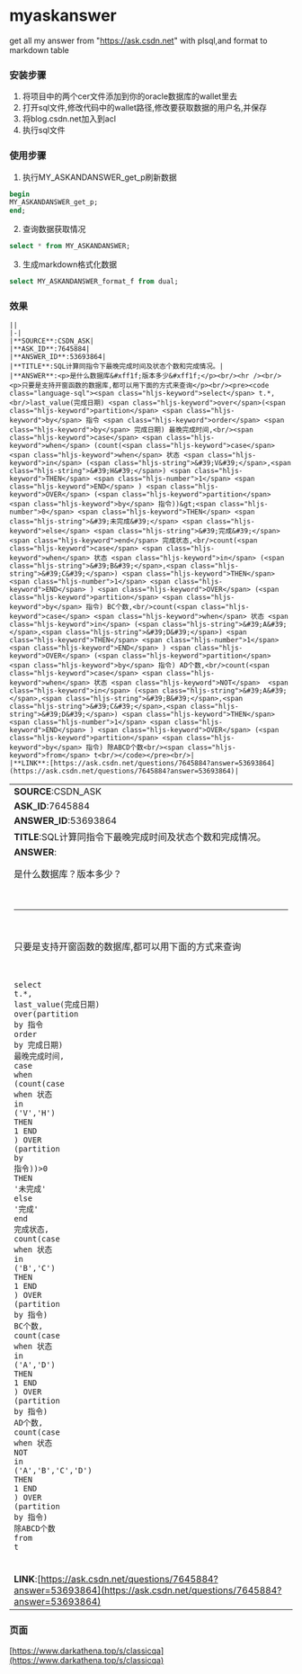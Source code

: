 # myaskanswer
get all my answer from "https://ask.csdn.net" with plsql,and format to markdown table

### 安装步骤  
1. 将项目中的两个cer文件添加到你的oracle数据库的wallet里去
2. 打开sql文件,修改代码中的wallet路径,修改要获取数据的用户名,并保存
3. 将blog.csdn.net加入到acl
4. 执行sql文件

### 使用步骤
1. 执行MY_ASKANDANSWER_get_p刷新数据
```sql
begin  
MY_ASKANDANSWER_get_p;
end;
```

2. 查询数据获取情况
```sql
select * from MY_ASKANDANSWER;
```

3. 生成markdown格式化数据
```sql
select MY_ASKANDANSWER_format_f from dual;
```

### 效果
```
||
|-|
|**SOURCE**:CSDN_ASK|
|**ASK_ID**:7645884|
|**ANSWER_ID**:53693864|
|**TITLE**:SQL计算同指令下最晚完成时间及状态个数和完成情况。|
|**ANSWER**:<p>是什么数据库&#xff1f;版本多少&#xff1f;</p><br/><hr /><br/><p>只要是支持开窗函数的数据库,都可以用下面的方式来查询</p><br/><pre><code class="language-sql"><span class="hljs-keyword">select</span> t.*,<br/>last_value(完成日期) <span class="hljs-keyword">over</span>(<span class="hljs-keyword">partition</span> <span class="hljs-keyword">by</span> 指令 <span class="hljs-keyword">order</span> <span class="hljs-keyword">by</span> 完成日期) 最晚完成时间,<br/><span class="hljs-keyword">case</span> <span class="hljs-keyword">when</span> (count(<span class="hljs-keyword">case</span> <span class="hljs-keyword">when</span> 状态 <span class="hljs-keyword">in</span> (<span class="hljs-string">&#39;V&#39;</span>,<span class="hljs-string">&#39;H&#39;</span>) <span class="hljs-keyword">THEN</span> <span class="hljs-number">1</span> <span class="hljs-keyword">END</span> ) <span class="hljs-keyword">OVER</span> (<span class="hljs-keyword">partition</span> <span class="hljs-keyword">by</span> 指令))&gt;<span class="hljs-number">0</span> <span class="hljs-keyword">THEN</span> <span class="hljs-string">&#39;未完成&#39;</span> <span class="hljs-keyword">else</span> <span class="hljs-string">&#39;完成&#39;</span> <span class="hljs-keyword">end</span> 完成状态,<br/>count(<span class="hljs-keyword">case</span> <span class="hljs-keyword">when</span> 状态 <span class="hljs-keyword">in</span> (<span class="hljs-string">&#39;B&#39;</span>,<span class="hljs-string">&#39;C&#39;</span>) <span class="hljs-keyword">THEN</span> <span class="hljs-number">1</span> <span class="hljs-keyword">END</span> ) <span class="hljs-keyword">OVER</span> (<span class="hljs-keyword">partition</span> <span class="hljs-keyword">by</span> 指令) BC个数,<br/>count(<span class="hljs-keyword">case</span> <span class="hljs-keyword">when</span> 状态 <span class="hljs-keyword">in</span> (<span class="hljs-string">&#39;A&#39;</span>,<span class="hljs-string">&#39;D&#39;</span>) <span class="hljs-keyword">THEN</span> <span class="hljs-number">1</span> <span class="hljs-keyword">END</span> ) <span class="hljs-keyword">OVER</span> (<span class="hljs-keyword">partition</span> <span class="hljs-keyword">by</span> 指令) AD个数,<br/>count(<span class="hljs-keyword">case</span> <span class="hljs-keyword">when</span> 状态 <span class="hljs-keyword">NOT</span>  <span class="hljs-keyword">in</span> (<span class="hljs-string">&#39;A&#39;</span>,<span class="hljs-string">&#39;B&#39;</span>,<span class="hljs-string">&#39;C&#39;</span>,<span class="hljs-string">&#39;D&#39;</span>) <span class="hljs-keyword">THEN</span> <span class="hljs-number">1</span> <span class="hljs-keyword">END</span> ) <span class="hljs-keyword">OVER</span> (<span class="hljs-keyword">partition</span> <span class="hljs-keyword">by</span> 指令) 除ABCD个数<br/><span class="hljs-keyword">from</span> t<br/></code></pre><br/>|
|**LINK**:[https://ask.csdn.net/questions/7645884?answer=53693864](https://ask.csdn.net/questions/7645884?answer=53693864)|
```
||
|-|
|**SOURCE**:CSDN_ASK|
|**ASK_ID**:7645884|
|**ANSWER_ID**:53693864|
|**TITLE**:SQL计算同指令下最晚完成时间及状态个数和完成情况。|
|**ANSWER**:<p>是什么数据库&#xff1f;版本多少&#xff1f;</p><br/><hr /><br/><p>只要是支持开窗函数的数据库,都可以用下面的方式来查询</p><br/><pre><code class="language-sql"><span class="hljs-keyword">select</span> t.*,<br/>last_value(完成日期) <span class="hljs-keyword">over</span>(<span class="hljs-keyword">partition</span> <span class="hljs-keyword">by</span> 指令 <span class="hljs-keyword">order</span> <span class="hljs-keyword">by</span> 完成日期) 最晚完成时间,<br/><span class="hljs-keyword">case</span> <span class="hljs-keyword">when</span> (count(<span class="hljs-keyword">case</span> <span class="hljs-keyword">when</span> 状态 <span class="hljs-keyword">in</span> (<span class="hljs-string">&#39;V&#39;</span>,<span class="hljs-string">&#39;H&#39;</span>) <span class="hljs-keyword">THEN</span> <span class="hljs-number">1</span> <span class="hljs-keyword">END</span> ) <span class="hljs-keyword">OVER</span> (<span class="hljs-keyword">partition</span> <span class="hljs-keyword">by</span> 指令))&gt;<span class="hljs-number">0</span> <span class="hljs-keyword">THEN</span> <span class="hljs-string">&#39;未完成&#39;</span> <span class="hljs-keyword">else</span> <span class="hljs-string">&#39;完成&#39;</span> <span class="hljs-keyword">end</span> 完成状态,<br/>count(<span class="hljs-keyword">case</span> <span class="hljs-keyword">when</span> 状态 <span class="hljs-keyword">in</span> (<span class="hljs-string">&#39;B&#39;</span>,<span class="hljs-string">&#39;C&#39;</span>) <span class="hljs-keyword">THEN</span> <span class="hljs-number">1</span> <span class="hljs-keyword">END</span> ) <span class="hljs-keyword">OVER</span> (<span class="hljs-keyword">partition</span> <span class="hljs-keyword">by</span> 指令) BC个数,<br/>count(<span class="hljs-keyword">case</span> <span class="hljs-keyword">when</span> 状态 <span class="hljs-keyword">in</span> (<span class="hljs-string">&#39;A&#39;</span>,<span class="hljs-string">&#39;D&#39;</span>) <span class="hljs-keyword">THEN</span> <span class="hljs-number">1</span> <span class="hljs-keyword">END</span> ) <span class="hljs-keyword">OVER</span> (<span class="hljs-keyword">partition</span> <span class="hljs-keyword">by</span> 指令) AD个数,<br/>count(<span class="hljs-keyword">case</span> <span class="hljs-keyword">when</span> 状态 <span class="hljs-keyword">NOT</span>  <span class="hljs-keyword">in</span> (<span class="hljs-string">&#39;A&#39;</span>,<span class="hljs-string">&#39;B&#39;</span>,<span class="hljs-string">&#39;C&#39;</span>,<span class="hljs-string">&#39;D&#39;</span>) <span class="hljs-keyword">THEN</span> <span class="hljs-number">1</span> <span class="hljs-keyword">END</span> ) <span class="hljs-keyword">OVER</span> (<span class="hljs-keyword">partition</span> <span class="hljs-keyword">by</span> 指令) 除ABCD个数<br/><span class="hljs-keyword">from</span> t<br/></code></pre><br/>|
|**LINK**:[https://ask.csdn.net/questions/7645884?answer=53693864](https://ask.csdn.net/questions/7645884?answer=53693864)|

### 页面
[https://www.darkathena.top/s/classicqa](https://www.darkathena.top/s/classicqa)

